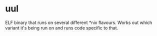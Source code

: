 # uul
ELF binary that runs on several different *nix flavours. Works out which variant it's being run on and runs code specific to that. 
